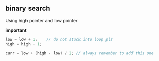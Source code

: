 ## binary search

Using high pointer and low pointer

**important**
```cpp
low = low + 1;    // do not stuck into loop plz
high = high - 1;

curr = low + (high - low) / 2; // always remember to add this one
```
